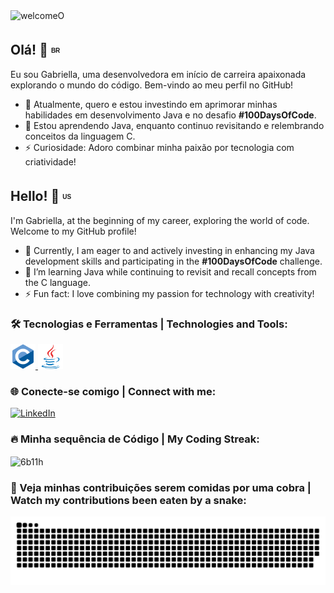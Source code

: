 <img src="https://github.com/user-attachments/assets/ffc45e27-2a46-42be-ada4-76cf6342a438" alt="welcomeO" />

<h2>Olá! 👋  <sup><sub><b><span style="font-size: 10px; font-family: Arial, sans-serif;">BR</span></b></sub></sup></h2>

<p>Eu sou Gabriella, uma desenvolvedora em início de carreira apaixonada explorando o mundo do código. Bem-vindo ao meu perfil no GitHub!</p>

<ul>
  <li>🔭 Atualmente, quero e estou investindo em aprimorar minhas habilidades em desenvolvimento Java e no desafio <strong>#100DaysOfCode</strong>.</li>
  <li>🌱 Estou aprendendo Java, enquanto continuo revisitando e relembrando conceitos da linguagem C.</li>
  <li>⚡ Curiosidade: Adoro combinar minha paixão por tecnologia com criatividade!</li>
</ul>

<h2>Hello! 👋 <sup><sub><b><span style="font-size: 10px; font-family: Arial, sans-serif;">US</span></b></sub></sup></h2>

<p>I'm Gabriella, at the beginning of my career, exploring the world of code. Welcome to my GitHub profile!</p>

<ul>
  <li>🔭 Currently, I am eager to and actively investing in enhancing my Java development skills and participating in the <strong>#100DaysOfCode</strong> challenge.</li>
  <li>🌱 I’m learning Java while continuing to revisit and recall concepts from the C language.</li>
  <li>⚡ Fun fact: I love combining my passion for technology with creativity!</li>
</ul>

<h3>🛠️ Tecnologias e Ferramentas | Technologies and Tools:</h3>
<p>
  <a href="https://www.cprogramming.com/" target="_blank" rel="noreferrer">
    <img src="https://raw.githubusercontent.com/devicons/devicon/master/icons/c/c-original.svg" alt="c" width="40" height="40"/>
  </a>
  <a href="https://www.java.com" target="_blank" rel="noreferrer">
    <img src="https://raw.githubusercontent.com/devicons/devicon/master/icons/java/java-original.svg" alt="java" width="40" height="40"/>
  </a>
</p>

<h3>🌐 Conecte-se comigo | Connect with me:</h3>
<p>
  <a href="https://www.linkedin.com/in/gabriella-t-9b000b236/" target="_blank" rel="noreferrer">
    <img src="https://img.shields.io/badge/LinkedIn-blue?style=for-the-badge&logo=linkedin" alt="LinkedIn"/>
  </a>
</p>

<h3>🔥 Minha sequência de Código | My Coding Streak:</h3>
<p>
  <img align="center" src="https://github-readme-streak-stats.herokuapp.com/?user=6b11h&" alt="6b11h"/>
</p>

<h3>🐍 Veja minhas contribuições serem comidas por uma cobra | Watch my contributions been eaten by a snake:</h3>
<img src="https://raw.githubusercontent.com/6b11h/6b11h/output/snake.svg" alt="Snake animation" />

